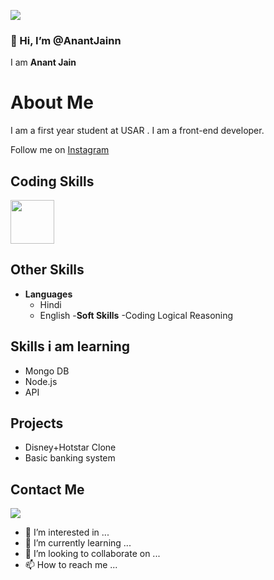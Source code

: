 ![](https://github.com/halfrost/halfrost/blob/master/icons/header_1.png)
### 👋 Hi, I’m @AnantJainn
I am **Anant Jain**
# About Me

I am a first year student at USAR . I am a front-end developer.

Follow me on [Instagram](https://instagram.com/anant__jainn?igshid=YmMyMTA2M2Y=)

## Coding Skills

<p>
  <img src ="https://user-images.githubusercontent.com/30186107/29488525-f55a69d0-84da-11e7-8a39-5476f663b5eb.png" height="70px"/>
</p>

## Other Skills

- **Languages**
   - Hindi
   - English
-**Soft Skills**
   -Coding
   Logical Reasoning


## Skills i am learning
- Mongo DB
- Node.js
- API

## Projects
- Disney+Hotstar Clone
- Basic banking system

## Contact Me
[<img src ="https://flyclipart.com/github-png-icon-free-download-github-logo-png-813498">](https://github.com//AnantJainn)







- 👀 I’m interested in ...
- 🌱 I’m currently learning ...
- 💞️ I’m looking to collaborate on ...
- 📫 How to reach me ...

<!---
AnantJainn/AnantJainn is a ✨ special ✨ repository because its `README.md` (this file) appears on your GitHub profile.
You can click the Preview link to take a look at your changes.
--->
